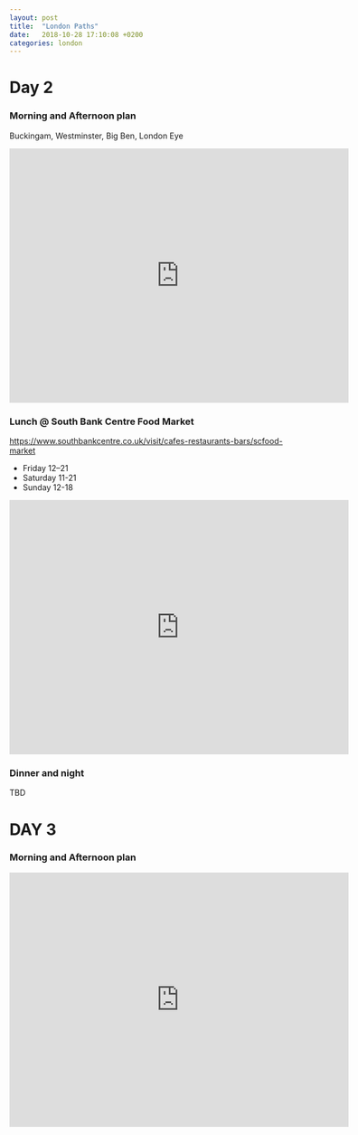 ```yaml
---
layout: post
title:  "London Paths"
date:   2018-10-28 17:10:08 +0200
categories: london
---
```

# Day 2
### Morning and Afternoon plan
Buckingam, Westminster, Big Ben, London Eye

<iframe src="https://www.google.com/maps/embed?pb=!1m52!1m12!1m3!1d9934.562661036502!2d-0.13770921183093757!3d51.5014612814795!2m3!1f0!2f0!3f0!3m2!1i1024!2i768!4f13.1!4m37!3e2!4m5!1s0x48760520cd5b5eb5%3A0xa26abf514d902a7!2sBuckingham+Palace%2C+Westminster%2C+London+SW1A+1AA%2C+Regno+Unito!3m2!1d51.501363999999995!2d-0.14189!4m5!1s0x487604c4ba43352f%3A0xda8effa2059b537a!2sAbbazia+di+Westminster%2C+20+Deans+Yd%2C+Westminster%2C+London+SW1P+3PA%2C+Regno+Unito!3m2!1d51.4992921!2d-0.1273097!4m5!1s0x487604c40d42db91%3A0x7a21a6431acc52a1!2sSW1A+0AA%2C+Westminster%2C+Londra%2C+Regno+Unito!3m2!1d51.499840299999995!2d-0.1246627!4m5!1s0x487604c38c8cd1d9%3A0xb78f2474b9a45aa9!2sBig+Ben%2C+Westminster%2C+London+SW1A+0AA%2C+Regno+Unito!3m2!1d51.500729199999995!2d-0.1246254!4m5!1s0x487604b7ec7215d1%3A0x53da44ce123ea420!2sSouthbank+Centre+Food+Market%2C+Belvedere+Road%2C+Londra%2C+Regno+Unito!3m2!1d51.505435999999996!2d-0.116132!4m5!1s0x487604b900d26973%3A0x4291f3172409ea92!2sCoca-Cola+London+Eye%2C+Lambeth%2C+London+SE1+7PB%2C+Regno+Unito!3m2!1d51.503324!2d-0.119543!5e0!3m2!1sit!2sit!4v1540748116179" width="600" height="450" frameborder="0" style="border:0" allowfullscreen></iframe>

### Lunch @ South Bank Centre Food Market
https://www.southbankcentre.co.uk/visit/cafes-restaurants-bars/scfood-market

 * Friday 12–21
 * Saturday 11-21
 * Sunday 12-18

 
<iframe src="https://www.google.com/maps/embed?pb=!1m14!1m8!1m3!1d1717.9874342197872!2d-0.11627823913997025!3d51.50536613157904!3m2!1i1024!2i768!4f13.1!3m3!1m2!1s0x0%3A0x53da44ce123ea420!2sSouthbank+Centre+Food+Market!5e0!3m2!1sit!2sit!4v1540748323097" width="600" height="450" frameborder="0" style="border:0" allowfullscreen></iframe>



### Dinner and night

TBD

# DAY 3
### Morning and Afternoon plan

<iframe src="https://www.google.com/maps/embed?pb=!1m70!1m12!1m3!1d8368.09975201241!2d-0.09315818578185368!3d51.50811317979874!2m3!1f0!2f0!3f0!3m2!1i1024!2i768!4f13.1!4m55!3e2!4m5!1s0x487604aca207bc87%3A0x3a1d3501a9af5fde!2sCattedrale+di+San+Paolo!3m2!1d51.5138453!2d-0.0983506!4m5!1s0x487604abcc128291%3A0xbd5ceafc2f514e1c!2sMillennium+Bridge!3m2!1d51.509529099999995!2d-0.09854249999999999!4m5!1s0x487604a90955e693%3A0xf128a3e1605b3128!2sThe+Globe+Theatre!3m2!1d51.5080647!2d-0.0971925!4m5!1s0x48760357743aaaab%3A0x5490f3a8e7be03d8!2sBorough+Market!3m2!1d51.505489499999996!2d-0.09106199999999999!4m5!1s0x4876035a0a9271d3%3A0xbdf26ba73efb7b!2sThe+Shard!3m2!1d51.5045!2d-0.0865!4m5!1s0x4876034f7b70badf%3A0x1e4662e680eb2e9c!2sCity+Hall%2C+Londra%2C+Regno+Unito!3m2!1d51.504789699999996!2d-0.07870859999999999!4m5!1s0x487603438b65db49%3A0x9e78421a085a6f2d!2sTower+Bridge!3m2!1d51.5054564!2d-0.07535649999999999!4m5!1s0x48760349331f38dd%3A0xa8bf49dde1d56467!2sTower+of+London%2C+Londra%2C+Regno+Unito!3m2!1d51.508112399999995!2d-0.0759493!4m5!1s0x487603526c3ca281%3A0xd5156ccc2c6a9284!2sSky+Garden%2C+Fenchurch+Street%2C+Londra%2C+Regno+Unito!3m2!1d51.5111997!2d-0.08354099999999999!5e0!3m2!1sit!2sit!4v1540744578660" width="600" height="450" frameborder="0" style="border:0" allowfullscreen></iframe>